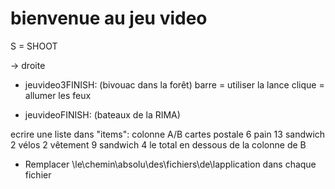 # bienvenue au jeu video

S = SHOOT

-> droite

- jeuvideo3FINISH: (bivouac dans la forêt)
 barre = utiliser la lance
 clique = allumer les feux


- jeuvideoFINISH: (bateaux de la RIMA)

ecrire une liste dans "items":
colonne A/B
cartes postale	6
pain	13
sandwich	2
vélos	2
vêtement	9
sandwich	4
le total en dessous de la colonne de B

- Remplacer \le\chemin\absolu\des\fichiers\de\lapplication dans chaque fichier

